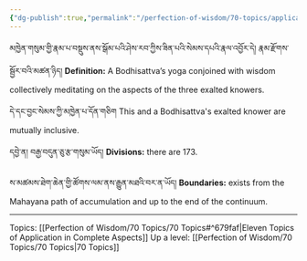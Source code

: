 ```yaml
---
{"dg-publish":true,"permalink":"/perfection-of-wisdom/70-topics/application-in-complete-aspects/"}
---
```


མཁྱེན་གསུམ་གྱི་རྣམ་པ་བསྡུས་ནས་སྒོམ་པའི་ཤེས་རབ་ཀྱིས་ཟིན་པའི་སེམས་དཔའི་རྣལ་འབྱོར་དེ། རྣམ་རྫོགས་སྦྱོར་བའི་མཚན་ཉིད། 
**Definition:** A Bodhisattva’s yoga conjoined with wisdom collectively meditating on the aspects of the three exalted knowers.

དེ་དང་བྱང་སེམས་ཀྱི་མཁྱེན་པ་དོན་གཅིག
This and a Bodhisattva's exalted knower are mutually inclusive.

དབྱེ་ན། བརྒྱ་བདུན་ཅུ་རྩ་གསུམ་ཡོད།
**Divisions:** there are 173.

ས་མཚམས་ཐེག་ཆེན་གྱི་ཚོགས་ལམ་ནས་རྒྱུན་མཐའི་བར་ན་ཡོད།
**Boundaries:** exists from the Mahayana path of accumulation and up to the end of the continuum.

---
Topics: [[Perfection of Wisdom/70 Topics/70 Topics#^679faf\|Eleven Topics of Application in Complete Aspects]]
Up a level: [[Perfection of Wisdom/70 Topics/70 Topics\|70 Topics]]